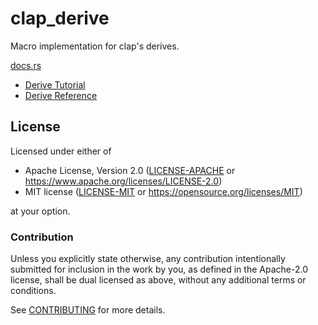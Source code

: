 # clap_derive

Macro implementation for clap's derives.

[docs.rs](https://docs.rs/clap)
- [Derive Tutorial](https://github.com/clap-rs/clap/blob/v3.2.24/examples/tutorial_derive/README.md)
- [Derive Reference](https://github.com/clap-rs/clap/blob/v3.2.24/examples/derive_ref/README.md)

## License

Licensed under either of

- Apache License, Version 2.0 ([LICENSE-APACHE](LICENSE-APACHE) or <https://www.apache.org/licenses/LICENSE-2.0>)
- MIT license ([LICENSE-MIT](LICENSE-MIT) or <https://opensource.org/licenses/MIT>)

at your option.

### Contribution

Unless you explicitly state otherwise, any contribution intentionally submitted
for inclusion in the work by you, as defined in the Apache-2.0 license, shall be
dual licensed as above, without any additional terms or conditions.

See [CONTRIBUTING](CONTRIBUTING.md) for more details.

